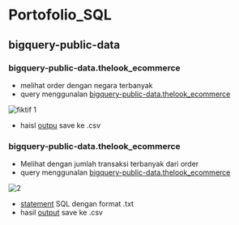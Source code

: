 # Portofolio_SQL

## bigquery-public-data

### bigquery-public-data.thelook_ecommerce 
* melihat order dengan negara terbanyak
* query menggunalan [bigquery-public-data.thelook_ecommerce](https://console.cloud.google.com/bigquery?sq=395717096726:afb8687643ab4a8683a50a4fcaa1a1c6) 

![fiktif 1](https://user-images.githubusercontent.com/122749604/213906625-8691412b-71c6-4d39-aff5-33847f5f2836.png)

* haisl [outpu](https://drive.google.com/file/d/1_KiBGHoQ2NGicnIvb-5uUvBYJWPRmEKM/view?usp=sharing) save ke .csv

### bigquery-public-data.thelook_ecommerce 
* Melihat dengan jumlah transaksi terbanyak dari order
* query menggunalan [bigquery-public-data.thelook_ecommerce](https://console.cloud.google.com/bigquery?sq=540698482033:d18e9df4bb1e4cb3b0fbf4473e9a0ab1)

![2](https://user-images.githubusercontent.com/122749604/214074252-c8fae77f-f8c6-4933-93a1-76f780915f75.png)

* [statement](https://github.com/AhmadFirmanto/Portofolio_SQL/blob/main/fiktif_e-comers.jml_trx) SQL dengan format .txt 
* hasil [output](https://drive.google.com/file/d/1RPLmHsTpP9fIFDNKo3OTQcTJ2BacES7K/view?usp=sharing) save ke .csv

